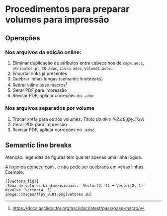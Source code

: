 # Procedimentos para preparar volumes para impressão

## Operações

### Nos arquivos da edição online:

1. Eliminar duplicação de atributos entre cabeçalhos de `capN.adoc`, `atributos-pt_BR.adoc`, `Livro.adoc`, `Volume1.adoc`...
2. Encurtar links já presentes
3. Quebrar linhas longas (semantic linebreaks)
4. Retirar inline pass macros[^1]
5. Gerar PDF para impressão
6. Revisar PDF, aplicar correções no `.adoc`

[^1]: https://docs.asciidoctor.org/asciidoc/latest/pass/pass-macro/

### Nos arquivos separados por volume

1. Trocar xrefs para outros volumes: _Título do alvo (v2:c8 fpy.li/xy)_
2. Gerar PDF para impressão
3. Revisar PDF, aplicar correções no `.adoc`

## Semantic line breaks

Atenção: legendas de figuras tem que ter apenas uma linha lógica.

A legenda começa com . e não pode ser quebrada em várias linhas. Exemplo:

```
[[vectors_fig]]
.Soma de vetores bi-dimensionais: `Vector(2, 4) + Vector(2, 1)` devolve `Vector(4, 5)`.
image::images/flpy_0101.png[vetores 2D]
```